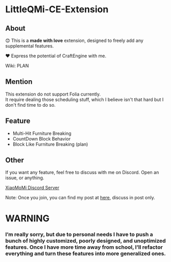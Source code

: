 # LittleQMi-CE-Extension
## About
😊 This is a **made with love** extension, designed to freely add any supplemental features.

❤️ Express the potential of CraftEngine with me.

Wiki: PLAN
## Mention

This extension do not support Folia currently. \
It require dealing those scheduling stuff, which I believe isn't that hard but I don't find time to do so.

## Feature
- Multi-Hit Furniture Breaking
- CountDown Block Behavior
- Block Like Furniture Breaking (plan)

## Other
If you want any feature, feel free to discuss with me on Discord.
Open an issue, or anything.

[XiaoMoMi Discord Server](https://discord.gg/xiaomomi)

Note: Once you join, you can find my post at [here](https://discord.com/channels/1184188446458257479/1404139458516746371), discuss in post only.

# WARNING
### I’m really sorry, but due to personal needs I have to push a bunch of highly customized, poorly designed, and unoptimized features. Once I have more time away from school, I’ll refactor everything and turn these features into more generalized ones.
